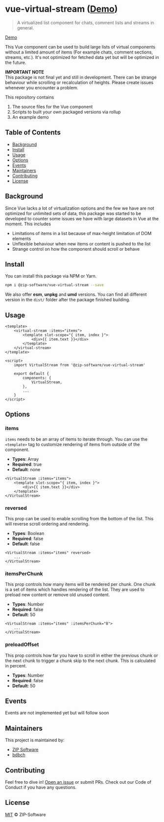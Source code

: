 # vue-virtual-stream ([Demo](https://zip-software.github.io/vue-virtual-stream/))

> A virtualized list component for chats, comment lists and streams in general.

[Demo](https://zip-software.github.io/vue-virtual-stream/)

This Vue component can be used to build large lists of virtual components without a limited amount of items (For example chats, comment sections, streams, etc.). It's not optimized for fetched data yet but will be optimized in the future.

**IMPORTANT NOTE**<br />
This package is not final yet and still in development. There can be strange behaviour while scrolling or recalculation of heights. Please create issues whenever you encounter a problem.

This repository contains

1. The source files for the Vue component
2. Scripts to built your own packaged versions via rollup
3. An example demo

## Table of Contents

* [Background](#background)
* [Install](#install)
* [Usage](#usage)
* [Options](#options)
* [Events](#events)
* [Maintainers](#maintainers)
* [Contributing](#contributing)
* [License](#license)

## Background

Since Vue lacks a lot of virtualization options and the few we have are not optimized for unlimited sets of data, this package was started to be developed to counter some issues we have with large datasets in Vue at the moment. This includes

* Limitations of items in a list because of max-height limitation of DOM elements
* Unflexible behaviour when new items or content is pushed to the list
* Strange control on how the component should scroll or behave

## Install

You can install this package via NPM or Yarn.

```sh
npm i @zip-software/vue-virtual-stream --save
```

We also offer **esm**, **unpkg** and **umd** versions. You can find all different version in the `dist/` folder after the package finished building.

## Usage

```vue
<template>
    <virtual-stream :items="items">
        <template slot-scope="{ item, index }">
            <div>{{ item.text }}</div>
        </template>
    </virtual-stream>
</template>

<script>
    import VirtualStream from '@zip-software/vue-virtual-stream'

    export default {
        components: {
            VirtualStream,
        },
        ...
    }
</script>
```

## Options

### items
`items` needs to be an array of items to iterate through. You can use the `<template>` tag to customize rendering of items from outside of the component.

* **Types**: Array
* **Required**: true
* **Default**: none

```vue
<VirtualStream :items="items">
    <template slot-scope="{ item, index }">
        <div>{{ item.text }}</div>
    </template>
</VirtualStream>
```

### reversed
This prop can be used to enable scrolling from the bottom of the list. This will reverse scroll ordering and rendering.

* **Types**: Boolean
* **Required**: false
* **Default**: false

```vue
<VirtualStream :items="items" reversed>
    ...
</VirtualStream>
```

### itemsPerChunk
This prop controls how many items will be rendered per chunk. One chunk is a set of items which handles rendering of the list. They are used to preload new content or remove old unused content.

* **Types**: Number
* **Required**: false
* **Default**: 50

```vue
<VirtualStream :items="items" :itemsPerChunk="8">
    ...
</VirtualStream>
```

### preloadOffset
This prop controls how far you have to scroll in either the previous chunk or the next chunk to trigger a chunk skip to the next chunk. This is calculated in percent.

* **Types**: Number
* **Required**: false
* **Default**: 50

## Events
Events are not implemented yet but will follow soon

## Maintainers
This project is maintained by:

* [ZIP Software](https://github.com/ZIP-Software)
* [bdbch](https://github.com/bdbch)

## Contributing

Feel free to dive in! [Open an issue](https://github.com/ZIP-Software/vue-virtual-stream/issues) or submit PRs. Check out our Code of Conduct if you have any questions.

## License

[MIT](https://github.com/ZIP-Software/vue-virtual-stream/blob/master/LICENSE) © ZIP-Software
